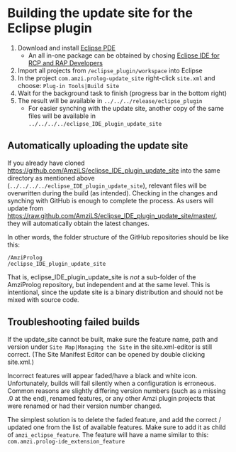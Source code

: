 # Building the update site for the Eclipse plugin

1. Download and install [Eclipse PDE](https://www.eclipse.org/pde/)
    * An all in-one package can be obtained by chosing [Eclipse IDE for RCP and RAP Developers](https://www.eclipse.org/downloads/packages/)
2. Import all projects from `/eclipse_plugin/workspace` into Eclipse
3. In the project `com.amzi.prolog-update_site` right-click `site.xml` and choose: `Plug-in Tools|Build Site`
4. Wait for the background task to finish (progress bar in the bottom right) 
5. The result will be available in `../../../release/eclipse_plugin`
    * For easier synching with the update site, another copy of the same files will be available in    
    `../../../../eclipse_IDE_plugin_update_site`

## Automatically uploading the update site

If you already have cloned
https://github.com/AmziLS/eclipse_IDE_plugin_update_site into the same directory
as mentioned above (`../../../../eclipse_IDE_plugin_update_site`), relevant files will be overwritten during the build (as
intended). Checking in the changes and synching with GitHub is enough to
complete the process. As users will update from
https://raw.github.com/AmziLS/eclipse_IDE_plugin_update_site/master/, they will
automatically obtain the latest changes.

In other words, the folder structure of the GitHub repositories should be like
this:

```
/AmziProlog
/eclipse_IDE_plugin_update_site
```

That is, eclipse_IDE_plugin_update_site is *not* a sub-folder of the AmziProlog
repository, but independent and at the same level. This is intentional, since
the update site is a binary distribution and should not be mixed with source
code.

## Troubleshooting failed builds

If the update_site cannot be built, make sure the feature name, path and version
under `Site Map|Managing the Site` in the site.xml-editor is still correct.
(The Site Manifest Editor can be opened by double clicking site.xml.) 

Incorrect features will appear faded/have a black and white icon. Unfortunately,
builds will fail silently when a configuration is erroneous. Common reasons are
slightly differing version numbers (such as a missing .0 at the end), renamed
features, or any other Amzi plugin projects that were renamed or had their
version number changed.

The simplest solution is to delete the faded feature, and add the correct /
updated one from the list of available features. Make sure to add it as child of
`amzi_eclipse_feature`.
The feature will have a name similar to this:
`com.amzi.prolog-ide_extension_feature`

